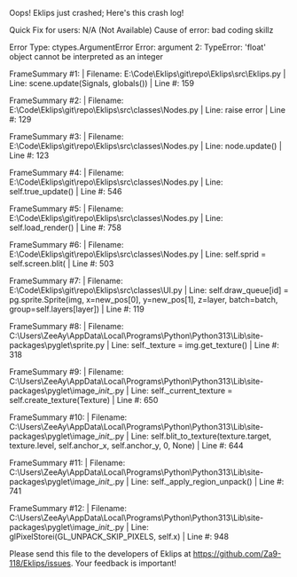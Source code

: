 Oops! Eklips just crashed;
Here's this crash log!

Quick Fix for users: N/A (Not Available)
Cause of error: bad coding skillz

Error Type: ctypes.ArgumentError
Error: argument 2: TypeError: 'float' object cannot be interpreted as an integer

FrameSummary #1:
  | Filename: E:\Code\Eklips\git\repo\Eklips\src\Eklips.py
  | Line: scene.update(Signals, globals())
  | Line #: 159

FrameSummary #2:
  | Filename: E:\Code\Eklips\git\repo\Eklips\src\classes\Nodes.py
  | Line: raise error
  | Line #: 129

FrameSummary #3:
  | Filename: E:\Code\Eklips\git\repo\Eklips\src\classes\Nodes.py
  | Line: node.update()
  | Line #: 123

FrameSummary #4:
  | Filename: E:\Code\Eklips\git\repo\Eklips\src\classes\Nodes.py
  | Line: self.true_update()
  | Line #: 546

FrameSummary #5:
  | Filename: E:\Code\Eklips\git\repo\Eklips\src\classes\Nodes.py
  | Line: self.load_render()
  | Line #: 758

FrameSummary #6:
  | Filename: E:\Code\Eklips\git\repo\Eklips\src\classes\Nodes.py
  | Line: self.sprid = self.screen.blit(
  | Line #: 503

FrameSummary #7:
  | Filename: E:\Code\Eklips\git\repo\Eklips\src\classes\UI.py
  | Line: self.draw_queue[id] = pg.sprite.Sprite(img, x=new_pos[0], y=new_pos[1], z=layer, batch=batch, group=self.layers[layer])
  | Line #: 119

FrameSummary #8:
  | Filename: C:\Users\ZeeAy\AppData\Local\Programs\Python\Python313\Lib\site-packages\pyglet\sprite.py
  | Line: self._texture = img.get_texture()
  | Line #: 318

FrameSummary #9:
  | Filename: C:\Users\ZeeAy\AppData\Local\Programs\Python\Python313\Lib\site-packages\pyglet\image\__init__.py
  | Line: self._current_texture = self.create_texture(Texture)
  | Line #: 650

FrameSummary #10:
  | Filename: C:\Users\ZeeAy\AppData\Local\Programs\Python\Python313\Lib\site-packages\pyglet\image\__init__.py
  | Line: self.blit_to_texture(texture.target, texture.level, self.anchor_x, self.anchor_y, 0, None)
  | Line #: 644

FrameSummary #11:
  | Filename: C:\Users\ZeeAy\AppData\Local\Programs\Python\Python313\Lib\site-packages\pyglet\image\__init__.py
  | Line: self._apply_region_unpack()
  | Line #: 741

FrameSummary #12:
  | Filename: C:\Users\ZeeAy\AppData\Local\Programs\Python\Python313\Lib\site-packages\pyglet\image\__init__.py
  | Line: glPixelStorei(GL_UNPACK_SKIP_PIXELS, self.x)
  | Line #: 948


Please send this file to the developers of Eklips at https://github.com/Za9-118/Eklips/issues. 
Your feedback is important!